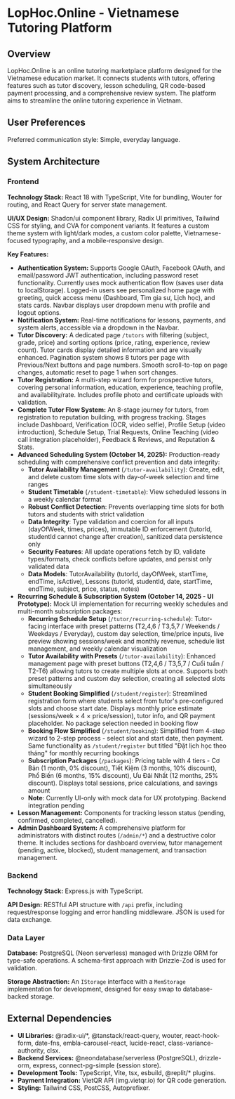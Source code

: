 # LopHoc.Online - Vietnamese Tutoring Platform

## Overview

LopHoc.Online is an online tutoring marketplace platform designed for the Vietnamese education market. It connects students with tutors, offering features such as tutor discovery, lesson scheduling, QR code-based payment processing, and a comprehensive review system. The platform aims to streamline the online tutoring experience in Vietnam.

## User Preferences

Preferred communication style: Simple, everyday language.

## System Architecture

### Frontend

**Technology Stack:** React 18 with TypeScript, Vite for bundling, Wouter for routing, and React Query for server state management.

**UI/UX Design:** Shadcn/ui component library, Radix UI primitives, Tailwind CSS for styling, and CVA for component variants. It features a custom theme system with light/dark modes, a custom color palette, Vietnamese-focused typography, and a mobile-responsive design.

**Key Features:**

*   **Authentication System:** Supports Google OAuth, Facebook OAuth, and email/password JWT authentication, including password reset functionality. Currently uses mock authentication flow (saves user data to localStorage). Logged-in users see personalized home page with greeting, quick access menu (Dashboard, Tìm gia sư, Lịch học), and stats cards. Navbar displays user dropdown menu with profile and logout options.
*   **Notification System:** Real-time notifications for lessons, payments, and system alerts, accessible via a dropdown in the Navbar.
*   **Tutor Discovery:** A dedicated page `/tutors` with filtering (subject, grade, price) and sorting options (price, rating, experience, review count). Tutor cards display detailed information and are visually enhanced. Pagination system shows 8 tutors per page with Previous/Next buttons and page numbers. Smooth scroll-to-top on page changes, automatic reset to page 1 when sort changes.
*   **Tutor Registration:** A multi-step wizard form for prospective tutors, covering personal information, education, experience, teaching profile, and availability/rate. Includes profile photo and certificate uploads with validation.
*   **Complete Tutor Flow System:** An 8-stage journey for tutors, from registration to reputation building, with progress tracking. Stages include Dashboard, Verification (OCR, video selfie), Profile Setup (video introduction), Schedule Setup, Trial Requests, Online Teaching (video call integration placeholder), Feedback & Reviews, and Reputation & Stats.
*   **Advanced Scheduling System (October 14, 2025):** Production-ready scheduling with comprehensive conflict prevention and data integrity:
    - **Tutor Availability Management** (`/tutor-availability`): Create, edit, and delete custom time slots with day-of-week selection and time ranges
    - **Student Timetable** (`/student-timetable`): View scheduled lessons in a weekly calendar format
    - **Robust Conflict Detection**: Prevents overlapping time slots for both tutors and students with strict validation
    - **Data Integrity**: Type validation and coercion for all inputs (dayOfWeek, times, prices), immutable ID enforcement (tutorId, studentId cannot change after creation), sanitized data persistence only
    - **Security Features**: All update operations fetch by ID, validate types/formats, check conflicts before updates, and persist only validated data
    - **Data Models**: TutorAvailability (tutorId, dayOfWeek, startTime, endTime, isActive), Lessons (tutorId, studentId, date, startTime, endTime, subject, price, status, notes)
*   **Recurring Schedule & Subscription System (October 14, 2025 - UI Prototype):** Mock UI implementation for recurring weekly schedules and multi-month subscription packages:
    - **Recurring Schedule Setup** (`/tutor/recurring-schedule`): Tutor-facing interface with preset patterns (T2,4,6 / T3,5,7 / Weekends / Weekdays / Everyday), custom day selection, time/price inputs, live preview showing sessions/week and monthly revenue, schedule list management, and weekly calendar visualization
    - **Tutor Availability with Presets** (`/tutor-availability`): Enhanced management page with preset buttons (T2,4,6 / T3,5,7 / Cuối tuần / T2-T6) allowing tutors to create multiple slots at once. Supports both preset patterns and custom day selection, creating all selected slots simultaneously
    - **Student Booking Simplified** (`/student/register`): Streamlined registration form where students select from tutor's pre-configured slots and choose start date. Displays monthly price estimate (sessions/week × 4 × price/session), tutor info, and QR payment placeholder. No package selection needed in booking flow
    - **Booking Flow Simplified** (`/student/booking`): Simplified from 4-step wizard to 2-step process - select slot and start date, then payment. Same functionality as `/student/register` but titled "Đặt lịch học theo tháng" for monthly recurring bookings
    - **Subscription Packages** (`/packages`): Pricing table with 4 tiers - Cơ Bản (1 month, 0% discount), Tiết Kiệm (3 months, 10% discount), Phổ Biến (6 months, 15% discount), Ưu Đãi Nhất (12 months, 25% discount). Displays total sessions, price calculations, and savings amount
    - **Note**: Currently UI-only with mock data for UX prototyping. Backend integration pending
*   **Lesson Management:** Components for tracking lesson status (pending, confirmed, completed, cancelled).
*   **Admin Dashboard System:** A comprehensive platform for administrators with distinct routes (`/admin/*`) and a destructive color theme. It includes sections for dashboard overview, tutor management (pending, active, blocked), student management, and transaction management.

### Backend

**Technology Stack:** Express.js with TypeScript.

**API Design:** RESTful API structure with `/api` prefix, including request/response logging and error handling middleware. JSON is used for data exchange.

### Data Layer

**Database:** PostgreSQL (Neon serverless) managed with Drizzle ORM for type-safe operations. A schema-first approach with Drizzle-Zod is used for validation.

**Storage Abstraction:** An `IStorage` interface with a `MemStorage` implementation for development, designed for easy swap to database-backed storage.

## External Dependencies

*   **UI Libraries:** @radix-ui/*, @tanstack/react-query, wouter, react-hook-form, date-fns, embla-carousel-react, lucide-react, class-variance-authority, clsx.
*   **Backend Services:** @neondatabase/serverless (PostgreSQL), drizzle-orm, express, connect-pg-simple (session store).
*   **Development Tools:** TypeScript, Vite, tsx, esbuild, @replit/* plugins.
*   **Payment Integration:** VietQR API (img.vietqr.io) for QR code generation.
*   **Styling:** Tailwind CSS, PostCSS, Autoprefixer.